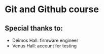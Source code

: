 # Git and Github course

## Special thanks to:

- Deimos Hall: firmware engineer
- Venus Hall: account for testing